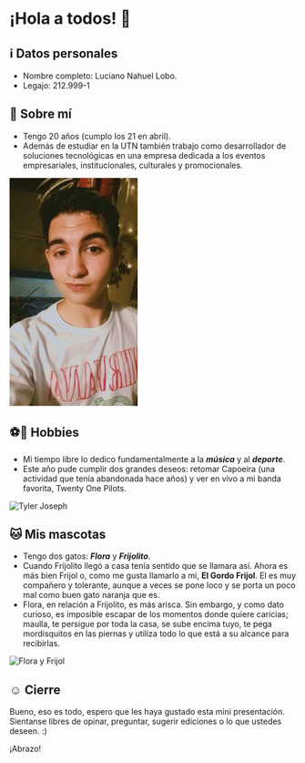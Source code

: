 # ¡Hola a todos! 👋

## ℹ️ Datos personales 
* Nombre completo: Luciano Nahuel Lobo.  
* Legajo:  212.999-1

## 🧑 Sobre mí 
* Tengo 20 años (cumplo los 21 en abril).
* Además de estudiar en la UTN también trabajo como desarrollador de soluciones tecnológicas en una empresa dedicada a los eventos empresariales, institucionales, culturales y promocionales.

<img src="yo.jpeg" alt="Tyler Joseph" height="400">

## ⚽🎵 Hobbies 
* Mi tiempo libre lo dedico fundamentalmente a la **_música_** y al **_deporte_**. 
* Este año pude cumplir dos grandes deseos: retomar Capoeira (una actividad que tenía abandonada hace años) y ver en vivo a mi banda favorita, Twenty One Pilots.

<img src="recital.jpg" alt="Tyler Joseph" height="400">

## 🐱 Mis mascotas
* Tengo dos gatos: **_Flora_** y **_Frijolito_**. 
* Cuando Frijolito llegó a casa tenía sentido que se llamara así. Ahora es más bien Frijol o, como me gusta llamarlo a mi, **El Gordo Frijol**.
  El es muy compañero y tolerante, aunque a veces se pone loco y se porta un poco mal como buen gato naranja que es.
* Flora, en relación a Frijolito, es más arisca. Sin embargo, y como dato curioso, es imposible escapar de los momentos donde quiere caricias; maulla, te persigue por toda la casa, se sube encima tuyo, te pega mordisquitos en las piernas y utiliza todo lo que está a su alcance para recibirlas.

<img src="mascotas.jpg" alt="Flora y Frijol" height="400">

## ☺️ Cierre
Bueno, eso es todo, espero que les haya gustado esta mini presentación. Sientanse libres de opinar, preguntar, sugerir ediciones o lo que ustedes deseen. :)  

¡Abrazo!

